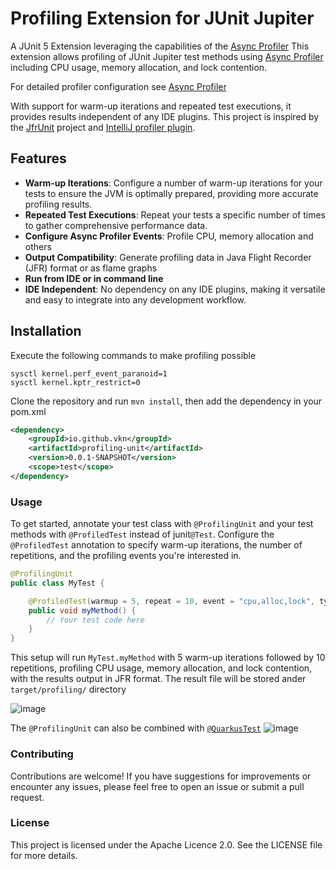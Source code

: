 # Profiling Extension for JUnit Jupiter

A JUnit 5 Extension leveraging the capabilities of the [Async Profiler](https://github.com/async-profiler/async-profiler)
This extension allows profiling of JUnit Jupiter test methods using  [Async Profiler](https://github.com/async-profiler/async-profiler)
including CPU usage, memory allocation, and lock contention. 

For detailed profiler configuration see [Async Profiler](https://github.com/async-profiler/async-profiler)

With support for warm-up iterations and repeated test executions, it provides results independent of any IDE plugins. 
This project is inspired by the [JfrUnit](https://github.com/moditect/jfrunit) project and
[IntelliJ profiler plugin](https://github.com/parttimenerd/intellij-profiler-plugin).

## Features

- **Warm-up Iterations**: Configure a number of warm-up iterations for your tests to ensure the JVM is optimally prepared, providing more accurate profiling results.
- **Repeated Test Executions**: Repeat your tests a specific number of times to gather comprehensive performance data.
- **Configure Async Profiler Events**: Profile CPU, memory allocation and others
- **Output Compatibility**: Generate profiling data in Java Flight Recorder (JFR) format or as flame graphs
- **Run from IDE or in command line**
- **IDE Independent**: No dependency on any IDE plugins, making it versatile and easy to integrate into any development workflow.

## Installation

Execute the following commands to make profiling possible

```shell
sysctl kernel.perf_event_paranoid=1
sysctl kernel.kptr_restrict=0
````

Clone the repository and run `mvn install`, then add the dependency in your pom.xml

```xml
<dependency>
    <groupId>io.github.vkn</groupId>
    <artifactId>profiling-unit</artifactId>
    <version>0.0.1-SNAPSHOT</version>
    <scope>test</scope>
</dependency>
```

### Usage
To get started, annotate your test class with `@ProfilingUnit` and your test methods with `@ProfiledTest`
instead of junit`@Test`. Configure the `@ProfiledTest` annotation to specify warm-up iterations, 
the number of repetitions, and the profiling events you're interested in.

```java
@ProfilingUnit
public class MyTest {

    @ProfiledTest(warmup = 5, repeat = 10, event = "cpu,alloc,lock", type = Type.JFR)
    public void myMethod() {
        // Your test code here
    }
}
```

This setup will run `MyTest.myMethod` with 5 warm-up iterations followed by 10 repetitions, 
profiling CPU usage, memory allocation, and lock contention, with the results output in JFR format.
The result file will be stored ander `target/profiling/` directory

![image](https://github.com/vkn/profiling-unit/assets/1523371/67b57012-fd52-4d49-8f9b-69fe22a14eaf)

The `@ProfilingUnit` can also be combined with [`@QuarkusTest`](https://quarkus.io/guides/getting-started-testing)
![image](https://github.com/vkn/profiling-unit/assets/1523371/55f54c58-010a-4d1c-b736-b6741f5b923b)

### Contributing
Contributions are welcome! If you have suggestions for improvements or encounter any issues, 
please feel free to open an issue or submit a pull request.

### License
This project is licensed under the Apache Licence 2.0. See the LICENSE file for more details.

